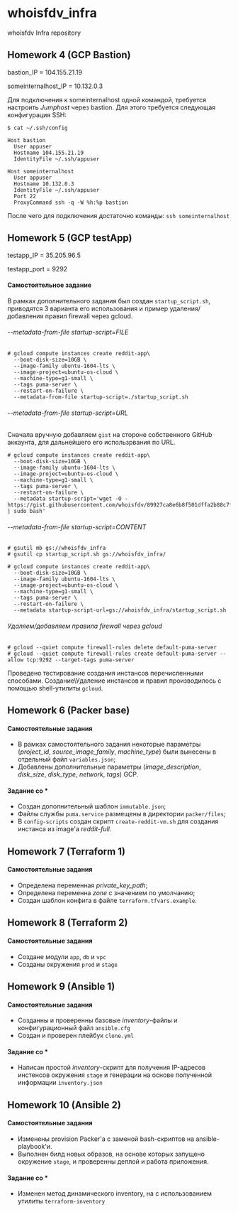 # whoisfdv_infra
whoisfdv Infra repository

## Homework 4 (GCP Bastion)

bastion_IP = 104.155.21.19

someinternalhost_IP = 10.132.0.3

Для подключения к someinternalhost одной командой, требуется настроить _Jumphost_ через bastion.
Для этого требуется следующая конфигурация SSH:

```
$ cat ~/.ssh/config                                                                                                         

Host bastion
  User appuser
  Hostname 104.155.21.19
  IdentityFile ~/.ssh/appuser

Host someinternalhost
  User appuser
  Hostname 10.132.0.3
  IdentityFile ~/.ssh/appuser
  Port 22
  ProxyCommand ssh -q -W %h:%p bastion
```

После чего для подключения достаточно команды: `ssh someinternalhost`

## Homework 5 (GCP testApp)

testapp_IP = 35.205.96.5

testapp_port = 9292

#### Самостоятельное задание

В рамках дополнительного задания был создан `startup_script.sh`, приводятся 3 варианта его использования и пример удаления/добавления правил firewall через gcloud.

###### --metadata-from-file startup-script=FILE

```
# gcloud compute instances create reddit-app\
  --boot-disk-size=10GB \
  --image-family ubuntu-1604-lts \
  --image-project=ubuntu-os-cloud \
  --machine-type=g1-small \
  --tags puma-server \
  --restart-on-failure \
  --metadata-from-file startup-script=./startup_script.sh
```

###### --metadata-from-file startup-script=URL

Сначала вручную добавляем `gist` на стороне собственного GitHub аккаунта, для дальнейшего его использрвания по URL.

```
# gcloud compute instances create reddit-app\ 
  --boot-disk-size=10GB \
  --image-family ubuntu-1604-lts \
  --image-project=ubuntu-os-cloud \
  --machine-type=g1-small \
  --tags puma-server \
  --restart-on-failure \
  --metadata startup-script='wget -O - https://gist.githubusercontent.com/whoisfdv/89927ca8e6b8f501dffa2b88c7f9e427/raw/a8073d049d48badb23e514dd06e81764563b3831/startup_script.sh | sudo bash'
```

###### --metadata-from-file startup-script=CONTENT

```
# gsutil mb gs://whoisfdv_infra
# gsutil cp startup_script.sh gs://whoisfdv_infra/ 

# gcloud compute instances create reddit-app\
  --boot-disk-size=10GB \
  --image-family ubuntu-1604-lts \
  --image-project=ubuntu-os-cloud \
  --machine-type=g1-small \
  --tags puma-server \
  --restart-on-failure \
  --metadata startup-script-url=gs://whoisfdv_infra/startup_script.sh
```

###### Удаляем/добавляем правила firewall через gcloud

```
# gcloud --quiet compute firewall-rules delete default-puma-server
# gcloud --quiet compute firewall-rules create default-puma-server --allow tcp:9292 --target-tags puma-server
```

Проведено тестирование создания инстансов перечисленными способами. Создание\Удаление инстансов и правил производилось с помощью shell-утилиты `gcloud`.

## Homework 6 (Packer base)

#### Самостоятельные задания
 
 * В рамках самостоятельного задания некоторые параметры (_project_id_, _source_image_family_, _machine_type_) были вынесены в отдельный файл `variables.json`;
 * Добавлены дополнительные параметры (_image_description_, _disk_size_, _disk_type_, _network_, _tags_) GCP.
 
#### Задание со *
 
 * Создан дополнительный шаблон `immutable.json`;
 * Файлы службы `puma.service` размещены в директории `packer/files`;
 * В `config-scripts` создан скрипт `create-reddit-vm.sh` для создания инстанса из image'а _reddit-full_.

 ## Homework 7 (Terraform 1)

 #### Самостоятельные задания

  * Определена переменная _private_key_path_;
  * Определена переменна _zone_ с значением по умолчанию;
  * Создан шаблон конфига в файле `terraform.tfvars.example`.

## Homework 8 (Terraform 2)

#### Самостоятельные задания

 * Создане модули `app`, `db` и `vpc`
 * Созданы окружения `prod` и `stage` 

## Homework 9 (Ansible 1)

#### Самостоятельные задания

 * Созданны и проверенны базовые _inventory_-файлы и конфигурационный файл `ansible.cfg`
 * Создан и проверен плейбук `clone.yml`

 #### Задание со *

  * Написан простой _inventory_-скрипт для получения IP-адресов инстенсов окружения `stage` и генерации на основе полученной информации `inventory.json`

## Homework 10 (Ansible 2)

#### Самостоятельные задания

 * Изменены provision Packer'а с заменой bash-скриптов на ansible-playbook'и.
 * Выполнен билд новых образов, на основе которых запущено окружение `stage`, и проверенны деплой и работа приложения. 

 #### Задание со *

  * Изменен метод динамического inventory, на с использованием утилиты `terraform-inventory`
